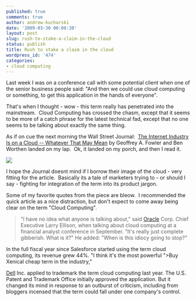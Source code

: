 ```yaml
---
published: true
comments: true
author: andrew-kucharski
date: '2009-03-30 00:08:30'
layout: post
slug: rush-to-stake-a-claim-in-the-cloud
status: publish
title: Rush to stake a claim in the cloud
wordpress_id: '474'
categories:
- cloud computing
---
```


Last week I was on a conference call with some potential client when one of the senior business people said: "And then we could use cloud computing or something, to get this application in the hands of everyone".  

That's when I thought - wow - this term really has penetrated into the mainstream.  Cloud Computing has crossed the chasm, except that it seems to be more of a catch phrase for the latest technical fad, except that no one seems to be talking about exactly the same thing.  

As if on cue the next morning the Wall Street Journal:  [The Internet Industry Is on a Cloud -- Whatever That May Mean](http://online.wsj.com/article/SB123802623665542725.html) by Geoffrey A. Fowler and Ben Worthen landed on my lap.  Ok, it landed on my porch, and then I read it.

![](http://s.wsj.net/public/resources/images/HC-GN554_Questi_BV_20090325171834.gif)

I hope the Journal doesnt mind if I borrow their image of the cloud - very fitting for the article.  Basically its a tale of marketers trying to - or should I say - fighting for integration of the term into its product jargon.  

Some of my favorite quotes from the piece are bleow.  I recommended the quick article as a nice distraction, but don't expect to come away being clear on the term "Cloud Computing".  

> "I have no idea what anyone is talking about," said [Oracle](http://online.wsj.com/public/quotes/main.html?type=djn&symbol=orcl) Corp. Chief Executive Larry Ellison, when talking about cloud computing at a financial analyst conference in September. "It's really just complete gibberish. What is it?" He added: "When is this idiocy going to stop?"

In the full fiscal year since Salesforce started using the term cloud computing, its revenue grew 44%. "I think it's the most powerful ">Buy Xenical cheap  term in the industry," 

[Dell](http://online.wsj.com/public/quotes/main.html?type=djn&symbol=dell) Inc. applied to trademark the term cloud computing last year. The U.S. Patent and Trademark Office initially approved the application. But it changed its mind in response to an outburst of criticism, including from bloggers incensed that the term could fall under one company's control.
